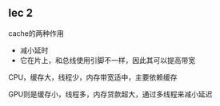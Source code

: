 ## lec 2
cache的两种作用
- 减小延时
- 它在片上，和总线使用引脚不一样，因此其可以提高带宽

CPU，缓存大，线程少，内存带宽适中，主要依赖缓存

GPU则是缓存小，线程多，内存贷款超大，通过多线程来减小延迟